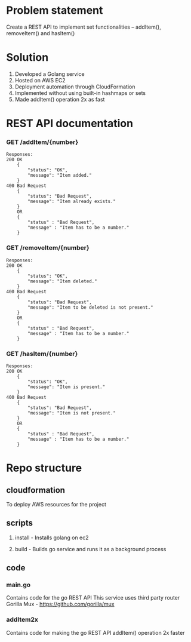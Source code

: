 # Problem statement

Create a REST API to implement set functionalities – addItem(), removeItem() and hasItem()

# Solution

1. Developed a Golang service
2. Hosted on AWS EC2
3. Deployment automation through CloudFormation
4. Implemented without using built-in hashmaps or sets
5. Made addItem() operation 2x as fast

# REST API documentation

### GET /addItem/{number}
    Responses:
    200 OK 
        {
            "status": "OK",
            "message": "Item added."
        }
    400 Bad Request 
        { 
            "status": "Bad Request",
            "message": "Item already exists."
        }
        OR 
        {
            "status" : "Bad Request",
            "message" : "Item has to be a number."
        }

### GET /removeItem/{number}
    Responses:
    200 OK 
        {
            "status": "OK",
            "message": "Item deleted."
        }
    400 Bad Request 
        { 
            "status": "Bad Request",
            "message": "Item to be deleted is not present."
        }
        OR 
        {
            "status" : "Bad Request",
            "message" : "Item has to be a number."
        }

### GET /hasItem/{number}
    Responses:
    200 OK 
        {
            "status": "OK",
            "message": "Item is present."
        }
    400 Bad Request 
        { 
            "status": "Bad Request",
            "message": "Item is not present."
        }
        OR 
        {
            "status" : "Bad Request",
            "message" : "Item has to be a number."
        }

# Repo structure

## cloudformation

To deploy AWS resources for the project

## scripts

1. install - Installs golang on ec2

2. build - Builds go service and runs it as a background process

## code

### main.go

Contains code for the go REST API
This service uses third party router Gorilla Mux - https://github.com/gorilla/mux

### addItem2x

Contains code for making the go REST API addItem() operation 2x faster

